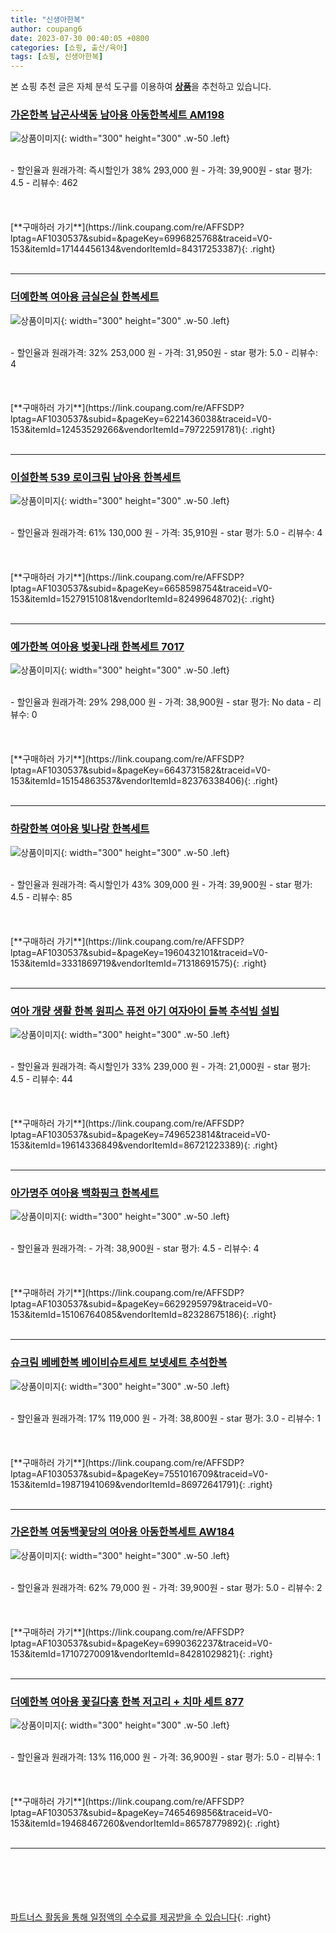 ```yaml
---
title: "신생아한복"
author: coupang6
date: 2023-07-30 00:40:05 +0800
categories: [쇼핑, 출산/육아]
tags: [쇼핑, 신생아한복]
---
```


본 쇼핑 추천 글은 자체 분석 도구를 이용하여 [**상품**](https://link.coupang.com/a/bao1ui)을 추천하고 있습니다.

### [가온한복 남곤사색동 남아용 아동한복세트 AM198](https://link.coupang.com/re/AFFSDP?lptag=AF1030537&subid=&pageKey=6996825768&traceid=V0-153&itemId=17144456134&vendorItemId=84317253387)

![상품이미지](https://thumbnail7.coupangcdn.com/thumbnails/remote/230x230ex/image/vendor_inventory/be22/b3c0631c91575a44ee939921e7f73d3b4080c66f9339d0fa1fd00355dae4.jpg){: width="300" height="300" .w-50 .left}


<br>
- 할인율과 원래가격: 즉시할인가 38%  293,000   원
- 가격: 39,900원
- star 평가: 4.5
- 리뷰수: 462
<br>
<br>
<br>
<br>
[**구매하러 가기**](https://link.coupang.com/re/AFFSDP?lptag=AF1030537&subid=&pageKey=6996825768&traceid=V0-153&itemId=17144456134&vendorItemId=84317253387){: .right}
<br>
<br>

---

### [더예한복 여아용 금실은실 한복세트](https://link.coupang.com/re/AFFSDP?lptag=AF1030537&subid=&pageKey=6221436038&traceid=V0-153&itemId=12453529266&vendorItemId=79722591781)

![상품이미지](https://thumbnail9.coupangcdn.com/thumbnails/remote/230x230ex/image/rs_quotation_api/cjlpdahx/ecd76b7650f44552902fe06469ca5869.jpg){: width="300" height="300" .w-50 .left}


<br>
- 할인율과 원래가격: 32%  253,000   원
- 가격: 31,950원
- star 평가: 5.0
- 리뷰수: 4
<br>
<br>
<br>
<br>
[**구매하러 가기**](https://link.coupang.com/re/AFFSDP?lptag=AF1030537&subid=&pageKey=6221436038&traceid=V0-153&itemId=12453529266&vendorItemId=79722591781){: .right}
<br>
<br>

---

### [이설한복 539 로이크림 남아용 한복세트](https://link.coupang.com/re/AFFSDP?lptag=AF1030537&subid=&pageKey=6658598754&traceid=V0-153&itemId=15279151081&vendorItemId=82499648702)

![상품이미지](https://thumbnail9.coupangcdn.com/thumbnails/remote/230x230ex/image/vendor_inventory/fbc1/129cf1a7e815a3f557d15db1ab270ac644c57265de757f572b5a0c978698.jpg){: width="300" height="300" .w-50 .left}


<br>
- 할인율과 원래가격: 61%  130,000   원
- 가격: 35,910원
- star 평가: 5.0
- 리뷰수: 4
<br>
<br>
<br>
<br>
[**구매하러 가기**](https://link.coupang.com/re/AFFSDP?lptag=AF1030537&subid=&pageKey=6658598754&traceid=V0-153&itemId=15279151081&vendorItemId=82499648702){: .right}
<br>
<br>

---

### [예가한복 여아용 벚꽃나래 한복세트 7017](https://link.coupang.com/re/AFFSDP?lptag=AF1030537&subid=&pageKey=6643731582&traceid=V0-153&itemId=15154863537&vendorItemId=82376338406)

![상품이미지](https://thumbnail9.coupangcdn.com/thumbnails/remote/230x230ex/image/rs_quotation_api/btm5a0pz/73e243e99b974f4e816d9856a68ce438.jpg){: width="300" height="300" .w-50 .left}


<br>
- 할인율과 원래가격: 29%  298,000   원
- 가격: 38,900원
- star 평가: No data
- 리뷰수: 0
<br>
<br>
<br>
<br>
[**구매하러 가기**](https://link.coupang.com/re/AFFSDP?lptag=AF1030537&subid=&pageKey=6643731582&traceid=V0-153&itemId=15154863537&vendorItemId=82376338406){: .right}
<br>
<br>

---

### [하랑한복 여아용 빛나랑 한복세트](https://link.coupang.com/re/AFFSDP?lptag=AF1030537&subid=&pageKey=1960432101&traceid=V0-153&itemId=3331869719&vendorItemId=71318691575)

![상품이미지](https://thumbnail6.coupangcdn.com/thumbnails/remote/230x230ex/image/retail/images/314695395339406-7244fc3c-04d4-4f20-9faf-42d3c5722082.jpg){: width="300" height="300" .w-50 .left}


<br>
- 할인율과 원래가격: 즉시할인가 43%  309,000   원
- 가격: 39,900원
- star 평가: 4.5
- 리뷰수: 85
<br>
<br>
<br>
<br>
[**구매하러 가기**](https://link.coupang.com/re/AFFSDP?lptag=AF1030537&subid=&pageKey=1960432101&traceid=V0-153&itemId=3331869719&vendorItemId=71318691575){: .right}
<br>
<br>

---

### [여아 개량 생활 한복 원피스 퓨전 아기 여자아이 돌복 추석빔 설빔](https://link.coupang.com/re/AFFSDP?lptag=AF1030537&subid=&pageKey=7496523814&traceid=V0-153&itemId=19614336849&vendorItemId=86721223389)

![상품이미지](https://thumbnail8.coupangcdn.com/thumbnails/remote/230x230ex/image/vendor_inventory/0693/6ff6001cf0688ecebdcefc83f3fdf83e7bb85b2af3adfa8e00ba119b8f58.png){: width="300" height="300" .w-50 .left}


<br>
- 할인율과 원래가격: 즉시할인가 33%  239,000   원
- 가격: 21,000원
- star 평가: 4.5
- 리뷰수: 44
<br>
<br>
<br>
<br>
[**구매하러 가기**](https://link.coupang.com/re/AFFSDP?lptag=AF1030537&subid=&pageKey=7496523814&traceid=V0-153&itemId=19614336849&vendorItemId=86721223389){: .right}
<br>
<br>

---

### [아가명주 여아용 백화핑크 한복세트](https://link.coupang.com/re/AFFSDP?lptag=AF1030537&subid=&pageKey=6629295979&traceid=V0-153&itemId=15106764085&vendorItemId=82328675186)

![상품이미지](https://thumbnail6.coupangcdn.com/thumbnails/remote/230x230ex/image/rs_quotation_api/gbvrbaez/21d98b55d6754ec696f0dc79c88f489e.jpg){: width="300" height="300" .w-50 .left}


<br>
- 할인율과 원래가격: 
- 가격: 38,900원
- star 평가: 4.5
- 리뷰수: 4
<br>
<br>
<br>
<br>
[**구매하러 가기**](https://link.coupang.com/re/AFFSDP?lptag=AF1030537&subid=&pageKey=6629295979&traceid=V0-153&itemId=15106764085&vendorItemId=82328675186){: .right}
<br>
<br>

---

### [슈크림 베베한복 베이비슈트세트 보넷세트 추석한복](https://link.coupang.com/re/AFFSDP?lptag=AF1030537&subid=&pageKey=7551016709&traceid=V0-153&itemId=19871941069&vendorItemId=86972641791)

![상품이미지](https://thumbnail10.coupangcdn.com/thumbnails/remote/230x230ex/image/vendor_inventory/b96b/cedfd35c46f7acb6a3be91923a4d883eff85decd902ee2e2931fa50e19ca.jpg){: width="300" height="300" .w-50 .left}


<br>
- 할인율과 원래가격: 17%  119,000   원
- 가격: 38,800원
- star 평가: 3.0
- 리뷰수: 1
<br>
<br>
<br>
<br>
[**구매하러 가기**](https://link.coupang.com/re/AFFSDP?lptag=AF1030537&subid=&pageKey=7551016709&traceid=V0-153&itemId=19871941069&vendorItemId=86972641791){: .right}
<br>
<br>

---

### [가온한복 여동백꽃당의 여아용 아동한복세트 AW184](https://link.coupang.com/re/AFFSDP?lptag=AF1030537&subid=&pageKey=6990362237&traceid=V0-153&itemId=17107270091&vendorItemId=84281029821)

![상품이미지](https://thumbnail7.coupangcdn.com/thumbnails/remote/230x230ex/image/vendor_inventory/22ef/6c4cfe65d4b890ed9c06afda5cb9b89b3a84b1edcf2baa86ea5e768ecb96.jpg){: width="300" height="300" .w-50 .left}


<br>
- 할인율과 원래가격: 62%  79,000   원
- 가격: 39,900원
- star 평가: 5.0
- 리뷰수: 2
<br>
<br>
<br>
<br>
[**구매하러 가기**](https://link.coupang.com/re/AFFSDP?lptag=AF1030537&subid=&pageKey=6990362237&traceid=V0-153&itemId=17107270091&vendorItemId=84281029821){: .right}
<br>
<br>

---

### [더예한복 여아용 꽃길다홍 한복 저고리 + 치마 세트 877](https://link.coupang.com/re/AFFSDP?lptag=AF1030537&subid=&pageKey=7465469856&traceid=V0-153&itemId=19468467260&vendorItemId=86578779892)

![상품이미지](https://thumbnail7.coupangcdn.com/thumbnails/remote/230x230ex/image/rs_quotation_api/mhpo2iwj/d461a103c692409884eed4b5ef71cb2a.jpg){: width="300" height="300" .w-50 .left}


<br>
- 할인율과 원래가격: 13%  116,000   원
- 가격: 36,900원
- star 평가: 5.0
- 리뷰수: 1
<br>
<br>
<br>
<br>
[**구매하러 가기**](https://link.coupang.com/re/AFFSDP?lptag=AF1030537&subid=&pageKey=7465469856&traceid=V0-153&itemId=19468467260&vendorItemId=86578779892){: .right}
<br>
<br>

---
<br><br><br><br><br> [파트너스 활동을 통해 일정액의 수수료를 제공받을 수 있습니다](https://link.coupang.com/a/bao1ui){: .right}